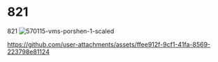 # 821
821
![570115-vms-porshen-1-scaled](https://github.com/user-attachments/assets/02710709-f87d-454c-a1b0-72fa49f3d16c)


https://github.com/user-attachments/assets/ffee912f-9cf1-41fa-8569-223798e81124

